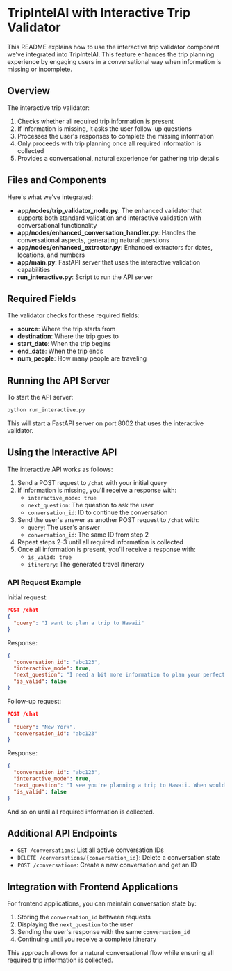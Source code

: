 # TripIntelAI with Interactive Trip Validator

This README explains how to use the interactive trip validator component we've integrated into TripIntelAI. This feature enhances the trip planning experience by engaging users in a conversational way when information is missing or incomplete.

## Overview

The interactive trip validator:

1. Checks whether all required trip information is present
2. If information is missing, it asks the user follow-up questions
3. Processes the user's responses to complete the missing information
4. Only proceeds with trip planning once all required information is collected
5. Provides a conversational, natural experience for gathering trip details

## Files and Components

Here's what we've integrated:

- **app/nodes/trip_validator_node.py**: The enhanced validator that supports both standard validation and interactive validation with conversational functionality
- **app/nodes/enhanced_conversation_handler.py**: Handles the conversational aspects, generating natural questions
- **app/nodes/enhanced_extractor.py**: Enhanced extractors for dates, locations, and numbers
- **app/main.py**: FastAPI server that uses the interactive validation capabilities
- **run_interactive.py**: Script to run the API server

## Required Fields

The validator checks for these required fields:

- **source**: Where the trip starts from
- **destination**: Where the trip goes to
- **start_date**: When the trip begins
- **end_date**: When the trip ends
- **num_people**: How many people are traveling

## Running the API Server

To start the API server:

```bash
python run_interactive.py
```

This will start a FastAPI server on port 8002 that uses the interactive validator.

## Using the Interactive API

The interactive API works as follows:

1. Send a POST request to `/chat` with your initial query
2. If information is missing, you'll receive a response with:
   - `interactive_mode: true`
   - `next_question`: The question to ask the user
   - `conversation_id`: ID to continue the conversation
3. Send the user's answer as another POST request to `/chat` with:
   - `query`: The user's answer
   - `conversation_id`: The same ID from step 2
4. Repeat steps 2-3 until all required information is collected
5. Once all information is present, you'll receive a response with:
   - `is_valid: true`
   - `itinerary`: The generated travel itinerary

### API Request Example

Initial request:
```json
POST /chat
{
  "query": "I want to plan a trip to Hawaii"
}
```

Response:
```json
{
  "conversation_id": "abc123",
  "interactive_mode": true,
  "next_question": "I need a bit more information to plan your perfect trip. Where will you be starting your trip from?",
  "is_valid": false
}
```

Follow-up request:
```json
POST /chat
{
  "query": "New York",
  "conversation_id": "abc123"
}
```

Response:
```json
{
  "conversation_id": "abc123",
  "interactive_mode": true,
  "next_question": "I see you're planning a trip to Hawaii. When would you like to start your trip? (Please provide a date in MM/DD/YYYY format)",
  "is_valid": false
}
```

And so on until all required information is collected.

## Additional API Endpoints

- `GET /conversations`: List all active conversation IDs
- `DELETE /conversations/{conversation_id}`: Delete a conversation state
- `POST /conversations`: Create a new conversation and get an ID

## Integration with Frontend Applications

For frontend applications, you can maintain conversation state by:

1. Storing the `conversation_id` between requests
2. Displaying the `next_question` to the user
3. Sending the user's response with the same `conversation_id`
4. Continuing until you receive a complete itinerary

This approach allows for a natural conversational flow while ensuring all required trip information is collected.

